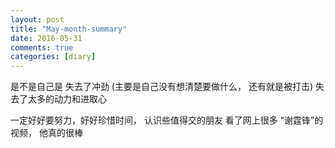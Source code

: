 ```yaml
---
layout: post
title: "May-month-summary"
date: 2016-05-31
comments: true
categories: [diary]
---
```


是不是自己是 失去了冲劲 (主要是自己没有想清楚要做什么， 还有就是被打击)
失去了太多的动力和进取心


一定好好要努力，好好珍惜时间， 认识些值得交的朋友
看了网上很多 “谢霆锋”的视频， 他真的很棒
